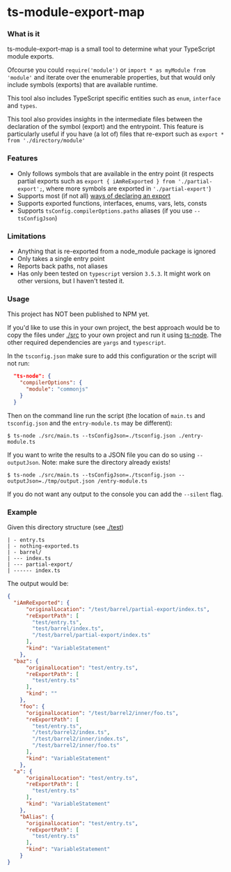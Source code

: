 # ts-module-export-map

### What is it

ts-module-export-map is a small tool to determine what your TypeScript module exports.

Ofcourse you could `require('module')` or `import * as myModule from 'module'` and iterate over the enumerable properties, 
but that would only include symbols (exports) that are available runtime.

This tool also includes TypeScript specific entities such as `enum`, `interface` and `types`.

This tool also provides insights in the intermediate files between the declaration of the symbol (export) and the entrypoint.
This feature is particularly useful if you have (a lot of) files that re-export such as 
`export * from './directory/module'`

### Features

- Only follows symbols that are available in the entry point (it respects partial exports such as `export { iAmReExported } from './partial-export';`, where more symbols are exported in `'./partial-export'`)
- Supports most (if not all) [ways of declaring an export](https://developer.mozilla.org/en-US/docs/web/javascript/reference/statements/export#syntax)
- Supports exported functions, interfaces, enums, vars, lets, consts
- Supports `tsConfig.compilerOptions.paths` aliases (if you use `--tsConfigJson`)

### Limitations

- Anything that is re-exported from a node_module package is ignored
- Only takes a single entry point
- Reports back paths, not aliases
- Has only been tested on `typescript` version `3.5.3`. It might work on other versions, but I haven't tested it.

### Usage

This project has NOT been published to NPM yet.

If you'd like to use this in your own project, the best approach would be to copy the files under [./src](./src) to your own project
and run it using [ts-node](https://www.npmjs.com/package/ts-node). The other required dependencies are `yargs` and `typescript`.

In the `tsconfig.json` make sure to add this configuration or the script will not run:
```json
  "ts-node": {
    "compilerOptions": {
      "module": "commonjs"
    }
  }
```

Then on the command line run the script (the location of `main.ts` and `tsconfig.json` and the `entry-module.ts` may be different):

`$ ts-node ./src/main.ts --tsConfigJson=./tsconfig.json ./entry-module.ts`

If you want to write the results to a JSON file you can do so using `--outputJson`. Note: make sure the directory already exists!

`$ ts-node ./src/main.ts --tsConfigJson=./tsconfig.json --outputJson=./tmp/output.json /entry-module.ts`

If you do not want any output to the console you can add the `--silent` flag.

### Example

Given this directory structure (see [./test](./test))
```
| - entry.ts
| - nothing-exported.ts
| - barrel/
| --- index.ts
| --- partial-export/
| ------ index.ts
```

The output would be:

```json
{
  "iAmReExported": {
      "originalLocation": "/test/barrel/partial-export/index.ts",
      "reExportPath": [
        "test/entry.ts",
        "test/barrel/index.ts",
        "/test/barrel/partial-export/index.ts"
      ],
      "kind": "VariableStatement"
    },
  "baz": {
      "originalLocation": "test/entry.ts",
      "reExportPath": [
        "test/entry.ts"
      ],
      "kind": ""
    },
    "foo": {
      "originalLocation": "/test/barrel2/inner/foo.ts",
      "reExportPath": [
        "test/entry.ts",
        "/test/barrel2/index.ts",
        "/test/barrel2/inner/index.ts",
        "/test/barrel2/inner/foo.ts"
      ],
      "kind": "VariableStatement"
    },
  "a": {
      "originalLocation": "test/entry.ts",
      "reExportPath": [
        "test/entry.ts"
      ],
      "kind": "VariableStatement"
    },
    "bAlias": {
      "originalLocation": "test/entry.ts",
      "reExportPath": [
        "test/entry.ts"
      ],
      "kind": "VariableStatement"
    }
}


```
